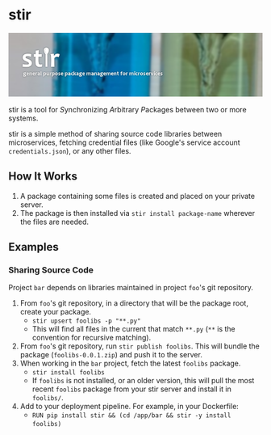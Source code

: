 # stir

![stir header image](stir-800x200.png?raw=true)

stir is a tool for *S*ynchronizing *A*rbitrary *P*ackages between
two or more systems.

stir is a simple method of sharing source code libraries between microservices,
fetching credential files (like Google's service account `credentials.json`),
or any other files.

## How It Works

1. A package containing some files is created and placed on your private server.
2. The package is then installed via `stir install package-name` wherever the files are needed.

## Examples

### Sharing Source Code

Project `bar` depends on libraries maintained in project `foo`'s git repository.

1. From `foo`'s git repository, in a directory that will be the package root, create your package.
    * `stir upsert foolibs -p "**.py"`
    * This will find all files in the current that match `**.py` (`**` is the convention for recursive matching).
2. From `foo`'s git repository, run `stir publish foolibs`. This will bundle the package (`foolibs-0.0.1.zip`) and push it to the server.
3. When working in the `bar` project, fetch the latest `foolibs` package.
    * `stir install foolibs`
    * If `foolibs` is not installed, or an older version, this will pull the most recent `foolibs` package from your stir server and install it in `foolibs/`.
4. Add to your deployment pipeline. For example, in your Dockerfile:
    * `RUN pip install stir && (cd /app/bar && stir -y install foolibs)`
